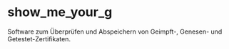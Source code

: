 # show_me_your_g
Software zum Überprüfen und Abspeichern von Geimpft-, Genesen- und Getestet-Zertifikaten.
